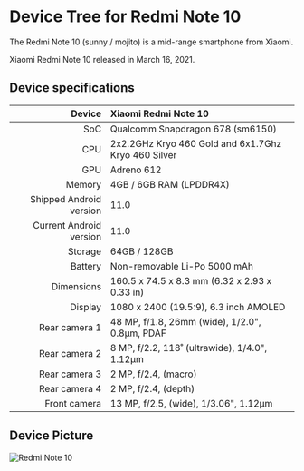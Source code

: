 # Device Tree for Redmi Note 10
The Redmi Note 10 (sunny / mojito) is a mid-range smartphone from Xiaomi.

Xiaomi Redmi Note 10 released in March 16, 2021.

## Device specifications

| Device        | Xiaomi Redmi Note 10                         |
| ------------: | :---------------------------------------------- |
| SoC           | Qualcomm Snapdragon 678 (sm6150)                |
| CPU           | 2x2.2GHz Kryo 460 Gold and 6x1.7Ghz Kryo 460 Silver    |
| GPU           | Adreno 612                                      |
| Memory        | 4GB / 6GB RAM (LPDDR4X)                         |
| Shipped Android version | 11.0                                   |
| Current Android version | 11.0                                  |
| Storage       | 64GB / 128GB                                    |
| Battery       | Non-removable Li-Po 5000 mAh                    |
| Dimensions    | 160.5 x 74.5 x 8.3 mm (6.32 x 2.93 x 0.33 in)   |
| Display       | 1080 x 2400 (19.5:9), 6.3 inch AMOLED           |
| Rear camera 1 | 48 MP, f/1.8, 26mm (wide), 1/2.0", 0.8µm, PDAF  |
| Rear camera 2 | 8 MP, f/2.2, 118˚ (ultrawide), 1/4.0", 1.12µm   |
| Rear camera 3 | 2 MP, f/2.4, (macro)                            |
| Rear camera 4 | 2 MP, f/2.4, (depth)                            |
| Front camera  | 13 MP, f/2.5, (wide), 1/3.06", 1.12µm           |


## Device Picture
![Redmi Note 10](https://i01.appmifile.com/webfile/globalimg/products/pc/redmi-note-10/specs-header.png)
